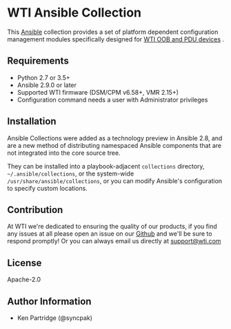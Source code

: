 WTI Ansible Collection
=========

This [Ansible](https://www.ansible.com/) collection provides a set of platform dependent configuration
 management modules specifically designed for  [WTI OOB and PDU devices](https://wti.com/) .

Requirements
------------

* Python 2.7 or 3.5+
* Ansible 2.9.0 or later
* Supported WTI firmware (DSM/CPM v6.58+, VMR 2.15+)
* Configuration command needs a user with Administrator privileges



Installation
-------

Ansible Collections were added as a technology preview in Ansible 2.8,
and are a new method of distributing namespaced Ansible components
that are not integrated into the core source tree.

They can be installed into a playbook-adjacent `collections`
directory, `~/.ansible/collections`, or the system-wide
`/usr/share/ansible/collections`, or you can modify Ansible's
configuration to specify custom locations.


Contribution
-------
At WTI we're dedicated to ensuring the quality of our products, if you find any
issues at all please open an issue on our [Github](https://github.com/syncpak/wti-collection) and we'll be sure to respond promptly!
Or you can always email us directly at support@wti.com


License
-------

Apache-2.0

Author Information
------------------
 - Ken Partridge (@syncpak)
